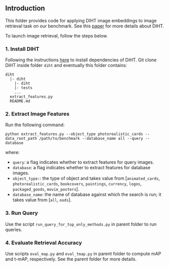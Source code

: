 ## Introduction

This folder provides code for applying DIHT image embeddings to image retrieval task on our benchmark. See this [paper](https://arxiv.org/pdf/2301.02280.pdf) for more details about DIHT.

To launch image retrieval, follow the steps below.

### 1. Install DIHT

Following the instructions [here](https://github.com/facebookresearch/diht) to install dependencies of DiHT. Git clone DiHT inside folder `diht` and eventually this folder contains:
```
diht
  |- diht
    |- diht
    |- tests
    ...
  extract_features.py
  README.md
```

### 2. Extract Image Features

Run the following command:
```
python extract_features.py --object_type photorealistic_cards --data_root_path /path/to/benchmark --database_name all --query --database
```
where:
- `query`: a flag indicates whether to extract features for query images. 
- `database`: a flag indicates whether to extract features for database images. 
- `object_type:`: the type of object and takes value from [`animated_cards`, `photorealistic_cards`, `bookcovers`, `paintings`, `currency`, `logos`, `packaged_goods`, `movie_posters`].
- `database_name`: the name of database against which the search is run; it takes value from [`all`, `oods`].

### 3. Run Query

Use the script `run_query_for_top_only_methods.py` in parent folder to run queries.

### 4. Evaluate Retrieval Accuracy

Use scripts `eval_map.py` and `eval_tmap.py` in parent folder to compute mAP and t-mAP, respectively. See the parent folder for more details.
